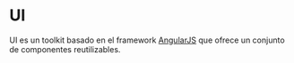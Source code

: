 # UI

UI es un toolkit basado en el framework [AngularJS](https://angularjs.org/) que ofrece un conjunto
de componentes reutilizables.

